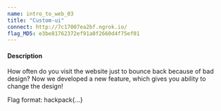 ```yaml
---
name: intro_to_web_03
title: "Custom-ui"
connect: http://7c17007ea2bf.ngrok.io/
flag_MD5: e3be81762372ef91a0f2660d4f75ef01
---
```

<h4>Description</h4>
<p>How often do you visit the website just to bounce back because of bad design? Now we developed a new feature, which gives you ability to change the design!</p>
<p>Flag format: hackpack{...}</p>